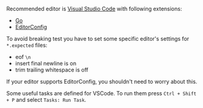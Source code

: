 Recommended editor is [Visual Studio Code](https://code.visualstudio.com/) with following extensions:

 * [Go](https://marketplace.visualstudio.com/items?itemName=ms-vscode.Go)
 * [EditorConfig](https://marketplace.visualstudio.com/items?itemName=EditorConfig.EditorConfig)

To avoid breaking test you have to set some specific editor's settings for `*.expected` files:

 * eof `\n`
 * insert final newline is on
 * trim trailing whitespace is off

If your editor supports EditorConfig, you shouldn't need to worry about this.

Some useful tasks are defined for VSCode. To run them press `Ctrl + Shift + P` and select `Tasks: Run Task`.
